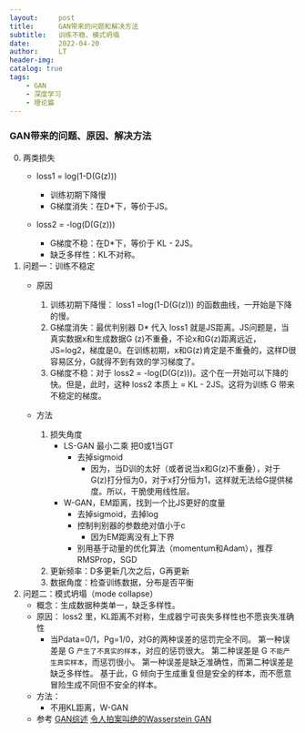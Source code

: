 ```yaml
---
layout:     post
title:      GAN带来的问题和解决方法
subtitle:   训练不稳、模式坍塌
date:       2022-04-20
author:     LT
header-img: 
catalog: true
tags:
    - GAN
    - 深度学习
    - 理论篇
---
```


### GAN带来的问题、原因、解决方法
0. 两类损失
    - loss1 = log(1-D(G(z)))
        - 训练初期下降慢
        - G梯度消失：在D*下，等价于JS。

    - loss2 = -log(D(G(z)))
        - G梯度不稳：在D*下，等价于 KL - 2JS。
        - 缺乏多样性：KL不对称。
1. 问题一：训练不稳定
    - 原因
        1. 训练初期下降慢： loss1 =log(1-D(G(z))) 的函数曲线，一开始是下降的慢。
        2. G梯度消失：最优判别器 D* 代入 loss1 就是JS距离。JS问题是，当真实数据x和生成数据G (z)不重叠，不论x和G(z)距离远近，JS=log2，梯度是0。在训练初期，x和G(z)肯定是不重叠的，这样D很容易区分，G就得不到有效的学习梯度了。 
        3. G梯度不稳：对于 loss2 = -log(D(G(z)))。这个在一开始可以下降的快。但是，此时，这种 loss2 本质上 = KL - 2JS。这将为训练 G 带来不稳定的梯度。

    - 方法
        1. 损失角度
            - LS-GAN 最小二乘 把0或1当GT
                - 去掉sigmoid
                    - 因为，当D训的太好（或者说当x和G(z)不重叠），对于G(z)打分恒为0，对于x打分恒为1，这样就无法给G提供梯度。所以，干脆使用线性层。
            - W-GAN，EM距离，找到一个比JS更好的度量
                - 去掉sigmoid，去掉log
                - 控制判别器的参数绝对值小于c
                    - 因为EM距离没有上下界
                - 别用基于动量的优化算法（momentum和Adam），推荐RMSProp，SGD
        2. 更新频率：D多更新几次之后，G再更新
        3. 数据角度：检查训练数据，分布是否平衡
2. 问题二：模式坍塌（mode collapse）
    - 概念：生成数据种类单一，缺乏多样性。
    - 原因： loss2 里，KL距离不对称，生成器宁可丧失多样性也不愿丧失准确性
        - 当Pdata=0/1，Pg=1/0，对G的两种误差的惩罚完全不同。
        第一种误差是 G `产生了不真实的样本`，对应的惩罚很大。
        第二种误差是 G `不能产生真实样本`，而惩罚很小。
        第一种误差是缺乏准确性，而第二种误差是缺乏多样性。
        基于此，G 倾向于生成重复但是安全的样本，而不愿意冒险生成不同但不安全的样本。
    - 方法：
        - 不用KL距离，W-GAN
    - 参考 
    [GAN综述](https://mp.weixin.qq.com/s/iLAE_WR-rQrqd4dtYWB_gA)
    [令人拍案叫绝的Wasserstein GAN](https://zhuanlan.zhihu.com/p/25071913)
